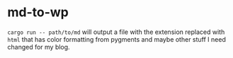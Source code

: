 # md-to-wp

`cargo run -- path/to/md` will output a file with the extension replaced with
`html` that has color formatting from pygments and maybe other stuff I need
changed for my blog.
